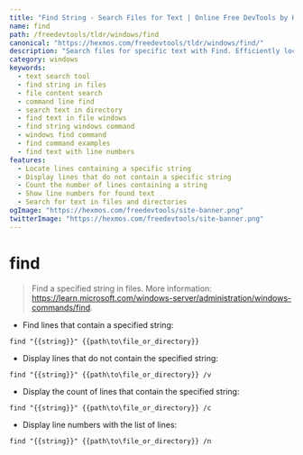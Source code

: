 ```yaml
---
title: "Find String - Search Files for Text | Online Free DevTools by Hexmos"
name: find
path: /freedevtools/tldr/windows/find
canonical: "https://hexmos.com/freedevtools/tldr/windows/find/"
description: "Search files for specific text with Find. Efficiently locate strings and display line counts in files. Free online tool, no registration required."
category: windows
keywords:
  - text search tool
  - find string in files
  - file content search
  - command line find
  - search text in directory
  - find text in file windows
  - find string windows command
  - windows find command
  - find command examples
  - find text with line numbers
features:
  - Locate lines containing a specific string
  - Display lines that do not contain a specific string
  - Count the number of lines containing a string
  - Show line numbers for found text
  - Search for text in files and directories
ogImage: "https://hexmos.com/freedevtools/site-banner.png"
twitterImage: "https://hexmos.com/freedevtools/site-banner.png"
---
```


# find

> Find a specified string in files.
> More information: <https://learn.microsoft.com/windows-server/administration/windows-commands/find>.

- Find lines that contain a specified string:

`find "{{string}}" {{path\to\file_or_directory}}`

- Display lines that do not contain the specified string:

`find "{{string}}" {{path\to\file_or_directory}} /v`

- Display the count of lines that contain the specified string:

`find "{{string}}" {{path\to\file_or_directory}} /c`

- Display line numbers with the list of lines:

`find "{{string}}" {{path\to\file_or_directory}} /n`
